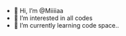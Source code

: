 - 👋 Hi, I’m @Miiiiaa
- 👀 I’m interested in all codes
- 🌱 I’m currently learning code space..

<!---
Miiiiaa/Miiiiaa is a ✨ special ✨ repository because its `README.md` (this file) appears on your GitHub profile.
You can click the Preview link to take a look at your changes.
--->
